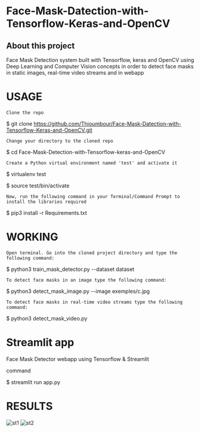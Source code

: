 # Face-Mask-Datection-with-Tensorflow-Keras-and-OpenCV
## About this project
Face Mask Detection system built with Tensorflow, keras and OpenCV using Deep Learning and Computer Vision concepts in order to detect face masks in static images, real-time video streams and in webapp

# USAGE
    Clone the repo

$ git clone https://github.com/Thioumbour/Face-Mask-Datection-with-Tensorflow-Keras-and-OpenCV.git

    Change your directory to the cloned repo

$ cd Face-Mask-Detection-with-Tensorflow-keras-and-OpenCV

    Create a Python virtual environment named 'test' and activate it

$ virtualenv test

$ source test/bin/activate

    Now, run the following command in your Terminal/Command Prompt to install the libraries required

$ pip3 install -r Requirements.txt

# WORKING

    Open terminal. Go into the cloned project directory and type the following command:

$ python3 train_mask_detector.py --dataset dataset

    To detect face masks in an image type the following command:

$ python3 detect_mask_image.py --image exemples/c.jpg

    To detect face masks in real-time video streams type the following command:

$ python3 detect_mask_video.py 

# Streamlit app

Face Mask Detector webapp using Tensorflow & Streamlit

command

$ streamlit run app.py 

# RESULTS
![st1](https://user-images.githubusercontent.com/54810377/116004232-1527b000-a602-11eb-927e-5ed630655dc2.png)
![st2](https://user-images.githubusercontent.com/54810377/116004246-240e6280-a602-11eb-98f9-ce6979e7d9ef.png)



